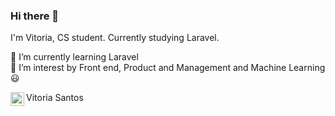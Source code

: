 ### Hi there 👋
I'm Vitoria, CS student. Currently studying Laravel.

🔹 I’m currently learning Laravel
<br>
🔹 I’m interest by Front end, Product and Management and Machine Learning 😃

<p>
<a target="_blank" href="https://www.linkedin.com/in/vit%C3%B3ria-santos-2ab261180/">
    <img align="left" alt="LinkdeIN" width="22px" src="https://cdn.jsdelivr.net/npm/simple-icons@v3/icons/linkedin.svg" />
   </a> Vitoria Santos 


  

<!--
**viisantos/viisantos** is a ✨ _special_ ✨ repository because its `README.md` (this file) appears on your GitHub profile.


- 👯 I’m looking to collaborate on ...
- 📫 How to reach me: 
- 😄 Pronouns: ...
- ⚡ Fun fact: ...
-->
